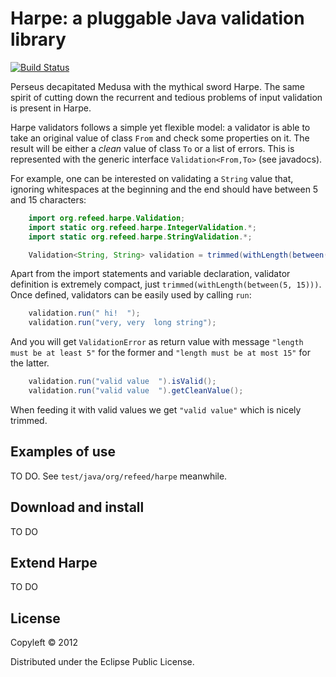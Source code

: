 Harpe: a pluggable Java validation library
==========================================

[![Build Status](https://secure.travis-ci.org/sortega/harpe.png)](http://travis-ci.org/sortega/harpe)

Perseus decapitated Medusa with the mythical sword Harpe.  The same spirit of
cutting down the recurrent and tedious problems of input validation is present
in Harpe.

Harpe validators follows a simple yet flexible model: a validator is able to
take an original value of class `From` and check some properties on it.  The
result will be either a *clean* value of class `To` or a list of errors.  This
is represented with the generic interface `Validation<From,To>` (see
javadocs).

For example, one can be interested on validating a `String` value that,
ignoring whitespaces at the beginning and the end should have between 5 and 15
characters:

```java
    import org.refeed.harpe.Validation;
    import static org.refeed.harpe.IntegerValidation.*;
    import static org.refeed.harpe.StringValidation.*;

    Validation<String, String> validation = trimmed(withLength(between(5, 15)));
```

Apart from the import statements and variable declaration, validator
definition is extremely compact, just `trimmed(withLength(between(5, 15)))`.
Once defined, validators can be easily used by calling `run`:

```java
    validation.run(" hi!  ");
    validation.run("very, very  long string");
```

And you will get `ValidationError` as return value with message
`"length must be at least 5"` for the former and `"length must be at most 15"`
for the latter.

```java
    validation.run("valid value  ").isValid();
    validation.run("valid value  ").getCleanValue();
```

When feeding it with valid values we get `"valid value"` which is nicely trimmed.


Examples of use
---------------

TO DO. See `test/java/org/refeed/harpe` meanwhile.

Download and install
--------------------

TO DO

Extend Harpe
------------

TO DO


License
-------

Copyleft © 2012

Distributed under the Eclipse Public License.
